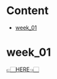 # Content
- [week_01](https://github.com/vanikk06/FinTech#week_01)


# week_01
[👉🏻HERE👈🏻](https://github.com/vanikk06/FinTech/tree/master/week_01)
